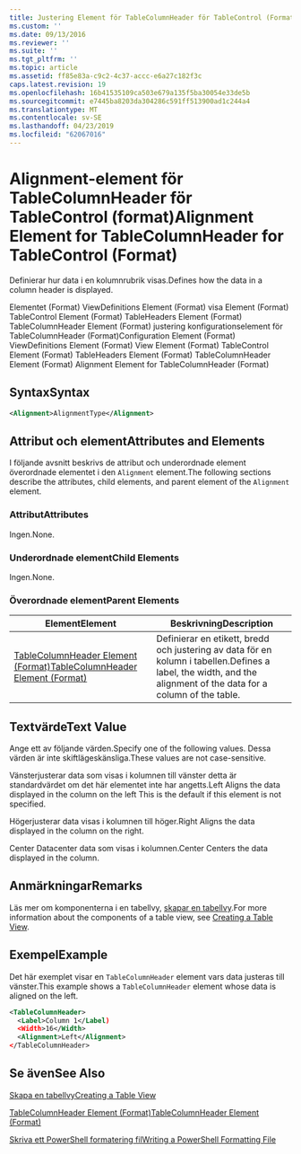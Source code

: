 ```yaml
---
title: Justering Element för TableColumnHeader för TableControl (Format) | Microsoft Docs
ms.custom: ''
ms.date: 09/13/2016
ms.reviewer: ''
ms.suite: ''
ms.tgt_pltfrm: ''
ms.topic: article
ms.assetid: ff85e83a-c9c2-4c37-accc-e6a27c182f3c
caps.latest.revision: 19
ms.openlocfilehash: 16b41535109ca503e679a135f5ba30054e33de5b
ms.sourcegitcommit: e7445ba8203da304286c591ff513900ad1c244a4
ms.translationtype: MT
ms.contentlocale: sv-SE
ms.lasthandoff: 04/23/2019
ms.locfileid: "62067016"
---
```

# <a name="alignment-element-for-tablecolumnheader-for-tablecontrol-format"></a><span data-ttu-id="f5328-102">Alignment-element för TableColumnHeader för TableControl (format)</span><span class="sxs-lookup"><span data-stu-id="f5328-102">Alignment Element for TableColumnHeader for TableControl (Format)</span></span>

<span data-ttu-id="f5328-103">Definierar hur data i en kolumnrubrik visas.</span><span class="sxs-lookup"><span data-stu-id="f5328-103">Defines how the data in a column header is displayed.</span></span>

<span data-ttu-id="f5328-104">Elementet (Format) ViewDefinitions Element (Format) visa Element (Format) TableControl Element (Format) TableHeaders Element (Format) TableColumnHeader Element (Format) justering konfigurationselement för TableColumnHeader (Format)</span><span class="sxs-lookup"><span data-stu-id="f5328-104">Configuration Element (Format) ViewDefinitions Element (Format) View Element (Format) TableControl Element (Format) TableHeaders Element (Format) TableColumnHeader Element (Format) Alignment Element for TableColumnHeader (Format)</span></span>

## <a name="syntax"></a><span data-ttu-id="f5328-105">Syntax</span><span class="sxs-lookup"><span data-stu-id="f5328-105">Syntax</span></span>

```xml
<Alignment>AlignmentType</Alignment>
```

## <a name="attributes-and-elements"></a><span data-ttu-id="f5328-106">Attribut och element</span><span class="sxs-lookup"><span data-stu-id="f5328-106">Attributes and Elements</span></span>

<span data-ttu-id="f5328-107">I följande avsnitt beskrivs de attribut och underordnade element överordnade elementet i den `Alignment` element.</span><span class="sxs-lookup"><span data-stu-id="f5328-107">The following sections describe the attributes, child elements, and parent element of the `Alignment` element.</span></span>

### <a name="attributes"></a><span data-ttu-id="f5328-108">Attribut</span><span class="sxs-lookup"><span data-stu-id="f5328-108">Attributes</span></span>

<span data-ttu-id="f5328-109">Ingen.</span><span class="sxs-lookup"><span data-stu-id="f5328-109">None.</span></span>

### <a name="child-elements"></a><span data-ttu-id="f5328-110">Underordnade element</span><span class="sxs-lookup"><span data-stu-id="f5328-110">Child Elements</span></span>

<span data-ttu-id="f5328-111">Ingen.</span><span class="sxs-lookup"><span data-stu-id="f5328-111">None.</span></span>

### <a name="parent-elements"></a><span data-ttu-id="f5328-112">Överordnade element</span><span class="sxs-lookup"><span data-stu-id="f5328-112">Parent Elements</span></span>

|<span data-ttu-id="f5328-113">Element</span><span class="sxs-lookup"><span data-stu-id="f5328-113">Element</span></span>|<span data-ttu-id="f5328-114">Beskrivning</span><span class="sxs-lookup"><span data-stu-id="f5328-114">Description</span></span>|
|-------------|-----------------|
|[<span data-ttu-id="f5328-115">TableColumnHeader Element (Format)</span><span class="sxs-lookup"><span data-stu-id="f5328-115">TableColumnHeader Element (Format)</span></span>](./tablecolumnheader-element-format.md)|<span data-ttu-id="f5328-116">Definierar en etikett, bredd och justering av data för en kolumn i tabellen.</span><span class="sxs-lookup"><span data-stu-id="f5328-116">Defines a label, the width, and the alignment of the data for a column of the table.</span></span>|

## <a name="text-value"></a><span data-ttu-id="f5328-117">Textvärde</span><span class="sxs-lookup"><span data-stu-id="f5328-117">Text Value</span></span>

<span data-ttu-id="f5328-118">Ange ett av följande värden.</span><span class="sxs-lookup"><span data-stu-id="f5328-118">Specify one of the following values.</span></span> <span data-ttu-id="f5328-119">Dessa värden är inte skiftlägeskänsliga.</span><span class="sxs-lookup"><span data-stu-id="f5328-119">These values are not case-sensitive.</span></span>

<span data-ttu-id="f5328-120">Vänsterjusterar data som visas i kolumnen till vänster detta är standardvärdet om det här elementet inte har angetts.</span><span class="sxs-lookup"><span data-stu-id="f5328-120">Left Aligns the data displayed in the column on the left This is the default if this element is not specified.</span></span>

<span data-ttu-id="f5328-121">Högerjusterar data visas i kolumnen till höger.</span><span class="sxs-lookup"><span data-stu-id="f5328-121">Right Aligns the data displayed in the column on the right.</span></span>

<span data-ttu-id="f5328-122">Center Datacenter data som visas i kolumnen.</span><span class="sxs-lookup"><span data-stu-id="f5328-122">Center Centers the data displayed in the column.</span></span>

## <a name="remarks"></a><span data-ttu-id="f5328-123">Anmärkningar</span><span class="sxs-lookup"><span data-stu-id="f5328-123">Remarks</span></span>

<span data-ttu-id="f5328-124">Läs mer om komponenterna i en tabellvy, [skapar en tabellvy](./creating-a-table-view.md).</span><span class="sxs-lookup"><span data-stu-id="f5328-124">For more information about the components of a table view, see [Creating a Table View](./creating-a-table-view.md).</span></span>

## <a name="example"></a><span data-ttu-id="f5328-125">Exempel</span><span class="sxs-lookup"><span data-stu-id="f5328-125">Example</span></span>

<span data-ttu-id="f5328-126">Det här exemplet visar en `TableColumnHeader` element vars data justeras till vänster.</span><span class="sxs-lookup"><span data-stu-id="f5328-126">This example shows a `TableColumnHeader` element whose data is aligned on the left.</span></span>

```xml
<TableColumnHeader>
  <Label>Column 1</Label)
  <Width>16</Width>
  <Alignment>Left</Alignment>
</TableColumnHeader>
```

## <a name="see-also"></a><span data-ttu-id="f5328-127">Se även</span><span class="sxs-lookup"><span data-stu-id="f5328-127">See Also</span></span>

[<span data-ttu-id="f5328-128">Skapa en tabellvy</span><span class="sxs-lookup"><span data-stu-id="f5328-128">Creating a Table View</span></span>](./creating-a-table-view.md)

[<span data-ttu-id="f5328-129">TableColumnHeader Element (Format)</span><span class="sxs-lookup"><span data-stu-id="f5328-129">TableColumnHeader Element (Format)</span></span>](./tablecolumnheader-element-format.md)

[<span data-ttu-id="f5328-130">Skriva ett PowerShell formatering fil</span><span class="sxs-lookup"><span data-stu-id="f5328-130">Writing a PowerShell Formatting File</span></span>](./writing-a-powershell-formatting-file.md)

